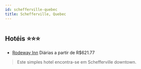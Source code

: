 ```yaml
---
id: schefferville-quebec
title: Schefferville, Quebec
---
```


<center><img src="http://photos.hotelbeds.com/giata/58/585791/585791a_hb_a_001.JPG" alt="" /></center>


## Hotéis ⭐️⭐️⭐️

-    [Rodeway Inn](https://www.hurb.com/aud/https://www.hurb.com/hoteis/schefferville/rodeway-inn-JNP-JP192870?cmp=18055) Diárias a partir de R$621.77
   > Este simples hotel encontra-se em Schefferville downtown. 
